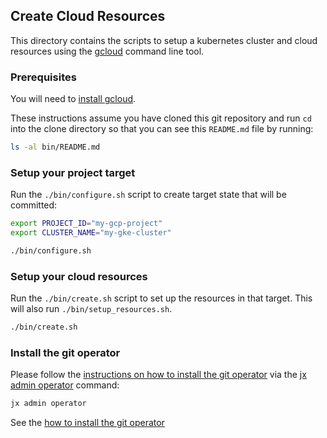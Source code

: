 ## Create Cloud Resources

This directory contains the scripts to setup a kubernetes cluster and cloud resources using the [gcloud](https://cloud.google.com/sdk/gcloud) command line tool.


### Prerequisites

You will need to [install gcloud](https://cloud.google.com/sdk/install).

These instructions assume you have cloned this git repository and run `cd` into the clone directory so that you can see this `README.md` file by running:

```bash 
ls -al bin/README.md
```

### Setup your project target

Run the `./bin/configure.sh` script to create target state that will be committed:

```bash 
export PROJECT_ID="my-gcp-project"
export CLUSTER_NAME="my-gke-cluster"

./bin/configure.sh
```

### Setup your cloud resources

Run the `./bin/create.sh` script to set up the resources in that target. This will also run `./bin/setup_resources.sh`.

```bash 
./bin/create.sh
```

### Install the git operator

Please follow the [instructions on how to install the git operator](https://jenkins-x.io/docs/v3/guides/operator/) via the [jx admin operator](https://github.com/jenkins-x/jx-admin/blob/master/docs/cmd/jx-admin_operator.md) command:

```bash
jx admin operator
```

See the [how to install the git operator](https://jenkins-x.io/docs/v3/guides/operator/) 
